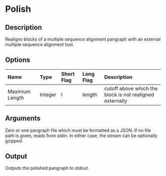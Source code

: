 # Polish

## Description
Realigns blocks of a multiple sequence alignment pangraph with an external multiple sequence alignment tool.

## Options
Name | Type | Short Flag | Long Flag | Description
:-------------- | :------- | :------ | :------- | :-------------------------
Maximum Length | Integer | l | length | cutoff above which the block is not realigned externally

## Arguments
Zero or one pangraph file which must be formatted as a JSON.
If no file path is given, reads from _stdin_.
In either case, the stream can be optionally gzipped.

## Output
Outputs the polished pangraph to _stdout_.
